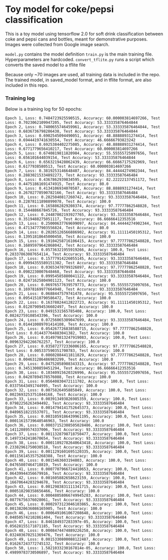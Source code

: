 # Toy model for coke/pepsi classification

This is a toy model using tensorflow 2.0 for soft drink classification between coke and pepsi cans and bottles, meant for demonstrative purposes. Images were collected from Google image search.

```model.py``` contains the model definition
```train.py``` is the main training file. Hyperparameters are hardcoded.
```convert_tflite.py``` runs a script which converts the saved model to a tflite file

Because only ~70 images are used, all training data is included in the repo. The trained model, in saved_model format, and in tflite format, are also included in this repo.

### Training log

Below is a training log for 50 epochs:

```
Epoch 1, Loss: 0.7484723925590515, Accuracy: 60.000003814697266, Test Loss: 0.7023062109947205, Test Accuracy: 53.333335876464844
Epoch 2, Loss: 0.7400655746459961, Accuracy: 53.333335876464844, Test Loss: 0.6836736798286438, Test Accuracy: 53.333335876464844
Epoch 3, Loss: 0.6902545094490051, Accuracy: 48.88888931274414, Test Loss: 0.6944419741630554, Test Accuracy: 46.66666793823242
Epoch 4, Loss: 0.6925384402275085, Accuracy: 48.88888931274414, Test Loss: 0.6771779656410217, Test Accuracy: 60.000003814697266
Epoch 5, Loss: 0.6740819811820984, Accuracy: 55.55555725097656, Test Loss: 0.656101644039154, Test Accuracy: 53.333335876464844
Epoch 6, Loss: 0.6563219428062439, Accuracy: 66.66667175292969, Test Loss: 0.6177938580513, Test Accuracy: 60.000003814697266
Epoch 7, Loss: 0.3819253146648407, Accuracy: 84.44444274902344, Test Loss: 0.28830215334892273, Test Accuracy: 93.33333587646484
Epoch 8, Loss: 0.4367862939834595, Accuracy: 82.22222137451172, Test Loss: 0.44751861691474915, Test Accuracy: 80.0
Epoch 9, Loss: 0.4134106934070587, Accuracy: 88.8888931274414, Test Loss: 0.26702770590782166, Test Accuracy: 93.33333587646484
Epoch 10, Loss: 0.2825040817260742, Accuracy: 93.33333587646484, Test Loss: 0.22878111898899078, Test Accuracy: 100.0
Epoch 11, Loss: 0.1658862829208374, Accuracy: 97.77777862548828, Test Loss: 0.154488667845726, Test Accuracy: 93.33333587646484
Epoch 12, Loss: 0.24487002193927765, Accuracy: 93.33333587646484, Test Loss: 0.3519488275051117, Test Accuracy: 86.66666412353516
Epoch 13, Loss: 0.25000637769699097, Accuracy: 84.44444274902344, Test Loss: 0.47134777903556824, Test Accuracy: 80.0
Epoch 14, Loss: 0.20285126566886902, Accuracy: 91.11111450195312, Test Loss: 0.13951818645000458, Test Accuracy: 100.0
Epoch 15, Loss: 0.19104258716106415, Accuracy: 97.77777862548828, Test Loss: 0.16895979642868042, Test Accuracy: 93.33333587646484
Epoch 16, Loss: 0.05736321955919266, Accuracy: 100.0, Test Loss: 0.28337863087654114, Test Accuracy: 93.33333587646484
Epoch 17, Loss: 0.15777914226055145, Accuracy: 93.33333587646484, Test Loss: 0.09994355589151382, Test Accuracy: 93.33333587646484
Epoch 18, Loss: 0.03653470799326897, Accuracy: 97.77777862548828, Test Loss: 0.0982230007648468, Test Accuracy: 93.33333587646484
Epoch 19, Loss: 0.09954585880041122, Accuracy: 93.33333587646484, Test Loss: 0.02471625804901123, Test Accuracy: 100.0
Epoch 20, Loss: 0.06976577639579773, Accuracy: 95.55555725097656, Test Loss: 0.16978169977664948, Test Accuracy: 93.33333587646484
Epoch 21, Loss: 0.0688447579741478, Accuracy: 95.55555725097656, Test Loss: 0.09541510790586472, Test Accuracy: 100.0
Epoch 22, Loss: 0.16378824412822723, Accuracy: 91.11111450195312, Test Loss: 0.012079094536602497, Test Accuracy: 100.0
Epoch 23, Loss: 0.0491531565785408, Accuracy: 100.0, Test Loss: 0.08242759108543396, Test Accuracy: 100.0
Epoch 24, Loss: 0.07256065309047699, Accuracy: 93.33333587646484, Test Loss: 0.014410089701414108, Test Accuracy: 100.0
Epoch 25, Loss: 0.054267726838588715, Accuracy: 97.77777862548828, Test Loss: 0.014437764883041382, Test Accuracy: 100.0
Epoch 26, Loss: 0.014979813247919083, Accuracy: 100.0, Test Loss: 0.009632942266762257, Test Accuracy: 100.0
Epoch 27, Loss: 0.035872772336006165, Accuracy: 97.77777862548828, Test Loss: 0.005337590351700783, Test Accuracy: 100.0
Epoch 28, Loss: 0.08602884411811829, Accuracy: 97.77777862548828, Test Loss: 0.004631286486983299, Test Accuracy: 100.0
Epoch 29, Loss: 0.04752058908343315, Accuracy: 97.77777862548828, Test Loss: 0.3451300859451294, Test Accuracy: 86.66666412353516
Epoch 30, Loss: 0.10340915620326996, Accuracy: 95.55555725097656, Test Loss: 0.04207894578576088, Test Accuracy: 100.0
Epoch 31, Loss: 0.05640830472111702, Accuracy: 100.0, Test Loss: 0.03375643491744995, Test Accuracy: 100.0
Epoch 32, Loss: 0.0075826495885849, Accuracy: 100.0, Test Loss: 0.0023693253751844168, Test Accuracy: 100.0
Epoch 33, Loss: 0.003913493826985359, Accuracy: 100.0, Test Loss: 0.07982256263494492, Test Accuracy: 93.33333587646484
Epoch 34, Loss: 0.0014794141752645373, Accuracy: 100.0, Test Loss: 0.04896518215537071, Test Accuracy: 93.33333587646484
Epoch 35, Loss: 0.0031059186439961195, Accuracy: 100.0, Test Loss: 0.00011615739640546963, Test Accuracy: 100.0
Epoch 36, Loss: 0.00037152308505028486, Accuracy: 100.0, Test Loss: 0.14112089574337006, Test Accuracy: 93.33333587646484
Epoch 37, Loss: 0.0011328798718750477, Accuracy: 100.0, Test Loss: 0.14973342418670654, Test Accuracy: 93.33333587646484
Epoch 38, Loss: 0.00011892782640643418, Accuracy: 100.0, Test Loss: 0.23382961750030518, Test Accuracy: 93.33333587646484
Epoch 39, Loss: 0.0011291601695120335, Accuracy: 100.0, Test Loss: 0.0011561453575268388, Test Accuracy: 100.0
Epoch 40, Loss: 0.0015463603194803, Accuracy: 100.0, Test Loss: 0.04765807464718819, Test Accuracy: 100.0
Epoch 41, Loss: 0.0007707966724410653, Accuracy: 100.0, Test Loss: 0.06439944356679916, Test Accuracy: 93.33333587646484
Epoch 42, Loss: 0.001605882658623159, Accuracy: 100.0, Test Loss: 0.16670644283294678, Test Accuracy: 93.33333587646484
Epoch 43, Loss: 0.0012983831111341715, Accuracy: 100.0, Test Loss: 0.000518298358656466, Test Accuracy: 100.0
Epoch 44, Loss: 0.00048058066749945283, Accuracy: 100.0, Test Loss: 0.08776756376028061, Test Accuracy: 93.33333587646484
Epoch 45, Loss: 0.0002973123046103865, Accuracy: 100.0, Test Loss: 0.0013820636086165905, Test Accuracy: 100.0
Epoch 46, Loss: 0.0006491061067208648, Accuracy: 100.0, Test Loss: 0.048505742102861404, Test Accuracy: 93.33333587646484
Epoch 47, Loss: 8.846184937283397e-05, Accuracy: 100.0, Test Loss: 0.05628155171871185, Test Accuracy: 93.33333587646484
Epoch 48, Loss: 0.0008474474889226258, Accuracy: 100.0, Test Loss: 0.032403670251369476, Test Accuracy: 100.0
Epoch 49, Loss: 0.0015330800088122487, Accuracy: 100.0, Test Loss: 0.016267243772745132, Test Accuracy: 100.0
Epoch 50, Loss: 1.5821033230167814e-05, Accuracy: 100.0, Test Loss: 0.49899783730506897, Test Accuracy: 93.33333587646484
```